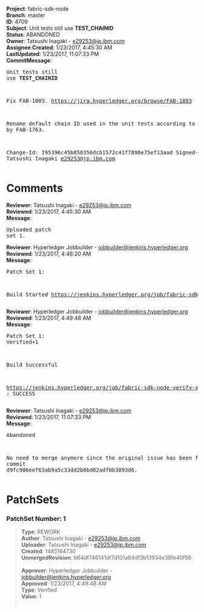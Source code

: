 <strong>Project</strong>: fabric-sdk-node</br><strong>Branch</strong>: master<br><strong>ID</strong>: 4709<br><strong>Subject</strong>: Unit tests still use **TEST_CHAINID**<br><strong>Status</strong>: ABANDONED<br><strong>Owner</strong>: Tatsushi Inagaki - e29253@jp.ibm.com<br><strong>Assignee</strong>:<strong>Created</strong>: 1/23/2017, 4:45:30 AM<br><strong>LastUpdated</strong>: 1/23/2017, 11:07:33 PM<br><strong>CommitMessage</strong>:<br><pre>Unit tests still use **TEST_CHAINID**

Fix FAB-1803.
https://jira.hyperledger.org/browse/FAB-1803

Rename default chain ID used in the unit tests according to
the fix by FAB-1763.

Change-Id: I95396c45b858356dcb1572c41f7898e75ef13aad
Signed-off-by: Tatsushi Inagaki <e29253@jp.ibm.com>
</pre><h1>Comments</h1><strong>Reviewer</strong>: Tatsushi Inagaki - e29253@jp.ibm.com<br><strong>Reviewed</strong>: 1/23/2017, 4:45:30 AM<br><strong>Message</strong>: <pre>Uploaded patch set 1.</pre><strong>Reviewer</strong>: Hyperledger Jobbuilder - jobbuilder@jenkins.hyperledger.org<br><strong>Reviewed</strong>: 1/23/2017, 4:46:20 AM<br><strong>Message</strong>: <pre>Patch Set 1:

Build Started https://jenkins.hyperledger.org/job/fabric-sdk-node-verify-x86_64/307/</pre><strong>Reviewer</strong>: Hyperledger Jobbuilder - jobbuilder@jenkins.hyperledger.org<br><strong>Reviewed</strong>: 1/23/2017, 4:49:48 AM<br><strong>Message</strong>: <pre>Patch Set 1: Verified+1

Build Successful 

https://jenkins.hyperledger.org/job/fabric-sdk-node-verify-x86_64/307/ : SUCCESS</pre><strong>Reviewer</strong>: Tatsushi Inagaki - e29253@jp.ibm.com<br><strong>Reviewed</strong>: 1/23/2017, 11:07:33 PM<br><strong>Message</strong>: <pre>Abandoned

No need to merge anymore since the original issue has been fixed by commit d9fc906eef63ab9a5c33dd2b0bd02adf0b3893d6.</pre><h1>PatchSets</h1><h3>PatchSet Number: 1</h3><blockquote><strong>Type</strong>: REWORK<br><strong>Author</strong>: Tatsushi Inagaki - e29253@jp.ibm.com<br><strong>Uploader</strong>: Tatsushi Inagaki - e29253@jp.ibm.com<br><strong>Created</strong>: 1485164730<br><strong>UnmergedRevision</strong>: b64df746141df7d101a84df3b13934e38fe40f56<br><br><strong>Approver</strong>: Hyperledger Jobbuilder - jobbuilder@jenkins.hyperledger.org<br><strong>Approved</strong>: 1/23/2017, 4:49:48 AM<br><strong>Type</strong>: Verified<br><strong>Value</strong>: 1<br><br></blockquote>